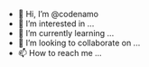 - 👋 Hi, I’m @codenamo
- 👀 I’m interested in ...
- 🌱 I’m currently learning ...
- 💞️ I’m looking to collaborate on ...
- 📫 How to reach me ...

<!---
codenamo/codenamo is a ✨ special ✨ repository because its `README.md` (this file) appears on your GitHub profile.
You can click the Preview link to take a look at your changes.
--->
